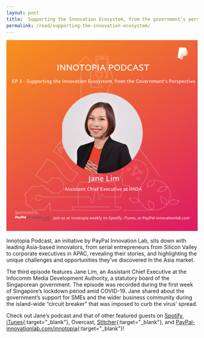 ```yaml
---
layout: post
title:  Supporting the Innovation Ecosystem, from the government’s perspective
permalink: /read/supporting-the-innovation-ecosystem/
---
```

![1](/images/2020/ep3_poster_v2.png)

Innotopia Podcast, an initiative by PayPal Innovation Lab, sits down with leading Asia-based innovators, from serial entrepreneurs from Silicon Valley to corporate executives in APAC, revealing their stories, and highlighting the unique challenges and opportunities they’ve discovered in the Asia market.

The third episode features Jane Lim, an Assistant Chief Executive at the  Infocomm Media Development Authority, a statutory board of the Singaporean government. The episode was recorded during the first week of Singapore’s lockdown period amid COVID-19. Jane shared about the government’s support for SMEs and the wider business community during the island-wide “circuit breaker” that was imposed to curb the virus’ spread.

Check out Jane’s podcast and that of other featured guests on [Spotify](https://open.spotify.com/show/29oii015aYSKtveIDurWSv?si=7rm_RiqnQ4WuAn3EaCpNDA), [iTunes](https://podcasts.apple.com/sg/podcast/ep-1-singapore-the-innovation-hub-of-southeast-asia/id1515926490){:target="_blank"}, Overcast, [Stitcher](https://www.stitcher.com/podcast/innotopia-podcast){:target="_blank"}, and [PayPal-innovationlab.com/innotopia](https://www.paypal.com/sg/webapps/mpp/innovationlab/innotopia){:target="_blank"}!

